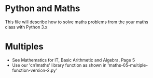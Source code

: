Python and Maths
================

This file will describe how to solve maths problems from the your maths class with Python 3.x

Multiples
=========
- See Mathematics for IT, Basic Arithmetic and Algebra, Page 5
- Use our 'cn1maths' library function as shown in 'maths-05-multiple-function-version-2.py'
